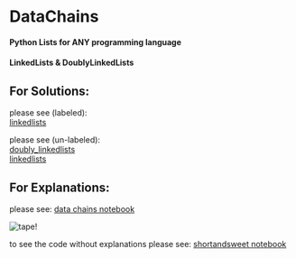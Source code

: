 # DataChains
#### Python Lists for ANY programming language
#### LinkedLists & DoublyLinkedLists

## For Solutions:
please see (labeled):  
[linkedlists](linkedlists.ipynb)  
  
please see (un-labeled):  
[doubly_linkedlists](doubly_linkedlists.ipynb)  
[linkedlists](explanations/shortandsweet.ipynb)

## For Explanations:
please see:
[data chains notebook](explanations/data_chains.ipynb)

![tape!](explanations/res/tape.gif)

to see the code without explanations please see:
[shortandsweet notebook](explanations/shortandsweet.ipynb)
